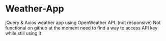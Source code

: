 # Weather-App
jQuery &amp; Axios weather app using OpenWeather API..(not responsive)
Not functional on github at the moment need to find a way to access API key while still using it
